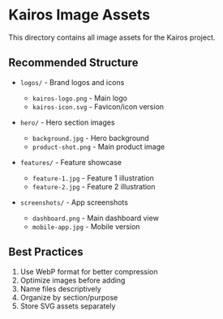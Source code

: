 # Kairos Image Assets

This directory contains all image assets for the Kairos project.

## Recommended Structure

- `logos/` - Brand logos and icons
  - `kairos-logo.png` - Main logo
  - `kairos-icon.svg` - Favicon/icon version

- `hero/` - Hero section images
  - `background.jpg` - Hero background
  - `product-shot.png` - Main product image

- `features/` - Feature showcase
  - `feature-1.jpg` - Feature 1 illustration
  - `feature-2.jpg` - Feature 2 illustration

- `screenshots/` - App screenshots
  - `dashboard.png` - Main dashboard view
  - `mobile-app.jpg` - Mobile version

## Best Practices
1. Use WebP format for better compression
2. Optimize images before adding
3. Name files descriptively
4. Organize by section/purpose
5. Store SVG assets separately
